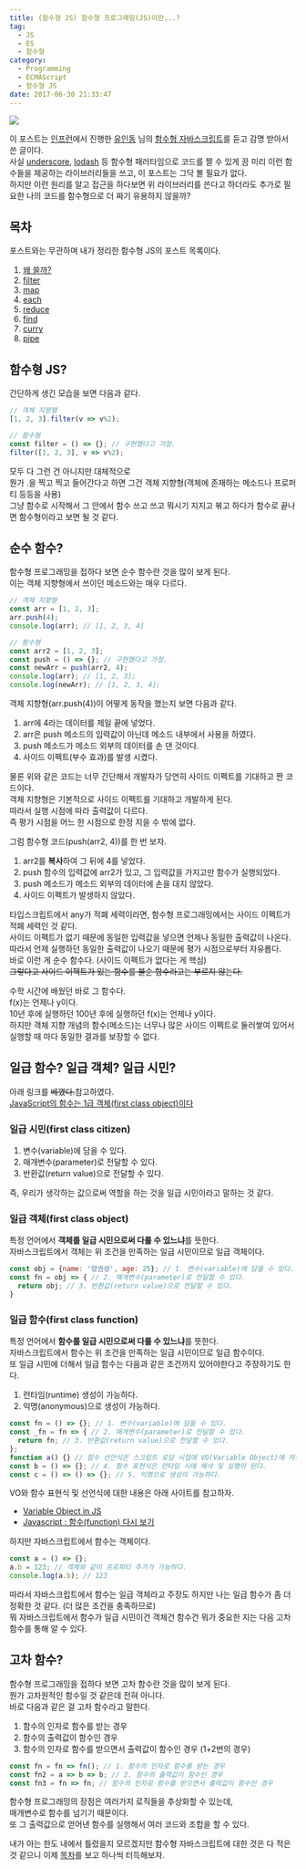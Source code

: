 ```yaml
---
title: (함수형 JS) 함수형 프로그래밍(JS)이란...?
tag:
  - JS
  - ES
  - 함수형
category:
  - Programming
  - ECMAScript
  - 함수형 JS
date: 2017-06-30 21:33:47
---
```

![](thumb.png)

이 포스트는 [인프런](https://www.inflearn.com/)에서 진행한 [유인동](https://www.facebook.com/profile.php?id=100011413063178) 님의 [함수형 자바스크립트](https://www.inflearn.com/course/%ED%95%A8%EC%88%98%ED%98%95-%ED%94%84%EB%A1%9C%EA%B7%B8%EB%9E%98%EB%B0%8D/)를 듣고 감명 받아서 쓴 글이다.  
사실 [underscore](http://underscorejs.org/), [lodash](https://lodash.com/) 등 함수형 패러타임으로 코드를 짤 수 있게 끔
미리 이런 함수들을 제공하는 라이브러리들을 쓰고, 이 포스트는 그닥 볼 필요가 없다.  
하지만 이런 원리를 알고 접근을 하다보면 위 라이브러리를 쓴다고 하더라도 추가로 필요한 나의 코드를 함수형으로 더 짜기 유용하지 않을까?  

## 목차
포스트와는 무관하며 내가 정리한 함수형 JS의 포스트 목록이다.  
1. [왜 쓸까?](/2017/06/26/js-func-01-why-make/)  
2. [filter](/2017/06/26/js-func-02-filter/)  
3. [map](/2017/06/26/js-func-03-map/)  
4. [each](/2017/06/26/js-func-04-each/)  
5. [reduce](/2017/06/26/js-func-05-reduce/)  
6. [find](/2017/06/28/js-func-06-find/)  
7. [curry](/2017/06/30/js-func-07-curry/)  
8. [pipe](/2017/06/30/js-func-08-pipe/)  

## 함수형 JS?  
간단하게 생긴 모습을 보면 다음과 같다.  
```javascript
// 객체 지향형
[1, 2, 3].filter(v => v%2);

// 함수형
const filter = () => {}; // 구현했다고 가정.
filter([1, 2, 3], v => v%2);
```
모두 다 그런 건 아니지만 대체적으로  
뭔가 .을 찍고 찍고 들어간다고 하면 그건 객체 지향형(객체에 존재하는 메소드나 프로퍼티 등등을 사용)  
그냥 함수로 시작해서 그 안에서 함수 쓰고 쓰고 뭐시기 지지고 볶고 하다가 함수로 끝나면 함수형이라고 보면 될 것 같다.  

## 순수 함수?
함수형 프로그래밍을 접하다 보면 순수 함수란 것을 많이 보게 된다.  
이는 객체 지향형에서 쓰이던 메소드와는 매우 다르다.  
```javascript
// 객체 지향형
const arr = [1, 2, 3];
arr.push(4);
console.log(arr); // [1, 2, 3, 4]

// 함수형
const arr2 = [1, 2, 3];
const push = () => {}; // 구현했다고 가정.
const newArr = push(arr2, 4);
console.log(arr); // [1, 2, 3];
console.log(newArr); // [1, 2, 3, 4];
```
객체 지향형(arr.push(4))이 어떻게 동작을 했는지 보면 다음과 같다.  
1. arr에 4라는 데이터를 제일 끝에 넣었다.  
2. arr은 push 메소드의 입력값이 아닌데 메소드 내부에서 사용을 하였다.  
3. push 메소드가 메소드 외부의 데이터를 손 댄 것이다.  
4. 사이드 이펙트(부수 효과)를 발생 시켰다.

물론 위와 같은 코드는 너무 간단해서 개발자가 당연히 사이드 이펙트를 기대하고 짠 코드이다.  
객체 지향형은 기본적으로 사이드 이펙트를 기대하고 개발하게 된다.  
따라서 실행 시점에 따라 출력값이 다르다.  
즉 평가 시점을 어느 한 시점으로 한정 지을 수 밖에 없다.  

그럼 함수형 코드(push(arr2, 4))를 한 번 보자.  
1. arr2를 **복사**하여 그 뒤에 4를 넣었다.  
2. push 함수의 입력값에 arr2가 있고, 그 입력값을 가지고만 함수가 실행되었다.  
3. push 메소드가 메소드 외부의 데이터에 손을 대지 않았다.  
4. 사이드 이펙트가 발생하지 않았다.  

타입스크립트에서 any가 적폐 세력이라면, 함수형 프로그래밍에서는 사이드 이펙트가 적폐 세력인 것 같다.  
사이드 이펙트가 없기 때문에 동일한 입력값을 넣으면 언제나 동일한 출력값이 나온다.  
따라서 언제 실행하던 동일한 출력값이 나오기 때문에 평가 시점으로부터 자유롭다.  
바로 이런 게 순수 함수다. (사이드 이펙트가 없다는 게 핵심)  
~~그렇다고 사이드 이펙트가 있는 함수를 불순 함수라고는 부르지 않는다.~~

수학 시간에 배웠던 바로 그 함수다.  
f(x)는 언제나 y이다.  
10년 후에 실행하던 100년 후에 실행하던 f(x)는 언제나 y이다.  
하지만 객체 지향 개념의 함수(메소드)는 너무나 많은 사이드 이펙트로 둘러쌓여 있어서 실행할 때 마다 동일한 결과를 보장할 수 없다.  

## 일급 함수? 일급 객체? 일급 시민?
아래 링크를 ~~베꼈다.~~참고하였다.  
[JavaScript의 함수는 1급 객체(first class object)이다](http://bestalign.github.io/2015/10/18/first-class-object/)

### 일급 시민(first class citizen)
1. 변수(variable)에 담을 수 있다.
2. 매개변수(parameter)로 전달할 수 있다.
3. 반환값(return value)으로 전달할 수 있다.

즉, 우리가 생각하는 값으로써 역할을 하는 것을 일급 시민이라고 말하는 것 같다.  

### 일급 객체(first class object)  
특정 언어에서 **객체를 일급 시민으로써 다룰 수 있느냐**를 뜻한다.  
자바스크립트에서 객체는 위 조건을 만족하는 일급 시민이므로 일급 객체이다.  
```javascript
const obj = {name: '양권성', age: 25}; // 1. 변수(variable)에 담을 수 있다.
const fn = obj => { // 2. 매개변수(parameter)로 전달할 수 있다.
  return obj; // 3. 반환값(return value)으로 전달할 수 있다.
}
```

### 일급 함수(first class function)
특정 언어에서 **함수를 일급 시민으로써 다룰 수 있느냐**를 뜻한다.  
자바스크립트에서 함수는 위 조건을 만족하는 일급 시민이므로 일급 함수이다.  
또 일급 시민에 더해서 일급 함수는 다음과 같은 조건까지 있어야한다고 주장하기도 한다.  
1. 런타임(runtime) 생성이 가능하다.  
2. 익명(anonymous)으로 생성이 가능하다.

```javascript
const fn = () => {}; // 1. 변수(variable)에 담을 수 있다.
const _fn = fn => { // 2. 매개변수(parameter)로 전달할 수 있다.
  return fn; // 3. 반환값(return value)으로 전달할 수 있다.
};
function a() {} // 함수 선언식은 스크립트 로딩 시점에 VO(Variable Object)에 저장됨.
const b = () => {}; // 4. 함수 표현식은 런타임 시에 해석 및 실행이 된다.  
const c = () => () => {}; // 5. 익명으로 생성이 가능하다.
```
VO와 함수 표현식 및 선언식에 대한 내용은 아래 사이트를 참고하자.  
* [Variable Object in JS](http://mohwa.github.io/blog/javascript/2015/10/14/vo-inJS/)  
* [Javascript : 함수(function) 다시 보기](http://www.nextree.co.kr/p4150/)

하지만 자바스크립트에서 함수는 객체이다.  
```javascript
const a = () => {};
a.b = 123; // 객체와 같이 프로퍼티 추가가 가능하다.
console.log(a.b); // 123
```
따라서 자바스크립트에서 함수는 일급 객체라고 주장도 하지만 나는 일급 함수가 좀 더 정확한 것 같다. (더 많은 조건을 충족하므로)  
뭐 자바스크립트에서 함수가 일급 시민이건 객체건 함수건 뭐가 중요한 지는 다음 고차 함수를 통해 알 수 있다.

## 고차 함수?
함수형 프로그래밍을 접하다 보면 고차 함수란 것을 많이 보게 된다.  
뭔가 고차원적인 함수일 것 같은데 전혀 아니다.  
바로 다음과 같은 걸 고차 함수라고 말한다.  

1. 함수의 인자로 함수를 받는 경우  
2. 함수의 출력값이 함수인 경우  
3. 함수의 인자로 함수를 받으면서 출력값이 함수인 경우 (1+2번의 경우)

```javascript
const fn = fn => fn(); // 1. 함수의 인자로 함수를 받는 경우
const fn2 = a => b => b; // 2. 함수의 출력값이 함수인 경우
const fn3 = fn => fn; // 함수의 인자로 함수를 받으면서 출력값이 함수인 경우
```

함수형 프로그래밍의 장점은 여러가지 로직들을 추상화할 수 있는데,  
매개변수로 함수를 넘기기 때문이다.  
또 그 출력값으로 얻어낸 함수를 실행해서 여러 코드와 조합을 할 수 있다.  

내가 아는 한도 내에서 틀렸을지 모르겠지만 함수형 자바스크립트에 대한 것은 다 적은 것 같으니 이제 [목차](#목차)를 보고 하나씩 터득해보자.